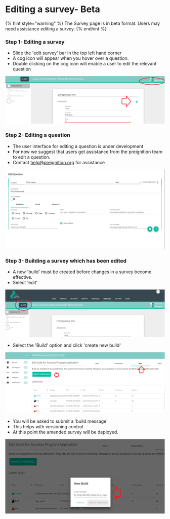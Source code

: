 # Editing a survey- Beta

{% hint style="warning" %}
The Survey page is in beta format.  Users may need assistance editing a survey.
{% endhint %}

### Step 1-  Editing a survey

* Slide the 'edit survey' bar in the top left hand corner
* A cog icon will appear when you hover over a question.
* Double clicking on the cog icon will enable a user to edit the relevant question

![](../../../../.gitbook/assets/image%20%28143%29.png)

### Step 2- Editing a question

* The user interface for editing a question is under development
* For now we suggest that users get assistance from the preignition team to edit a question.
* Contact help@preignition.org for assistance

![](../../../../.gitbook/assets/image%20%2844%29.png)

### Step 3- Building a survey which has been edited

* A new 'build' must be created before changes in a survey become effective.
* Select 'edit' 

![](../../../../.gitbook/assets/image%20%286%29.png)

* Select the 'Build' option and click 'create new build'

![](../../../../.gitbook/assets/image%20%28137%29.png)

* You will be asked to submit a 'build message'
* This helps with versioning control
* At this point the amended survey will be deployed.

![](../../../../.gitbook/assets/image%20%2838%29.png)

